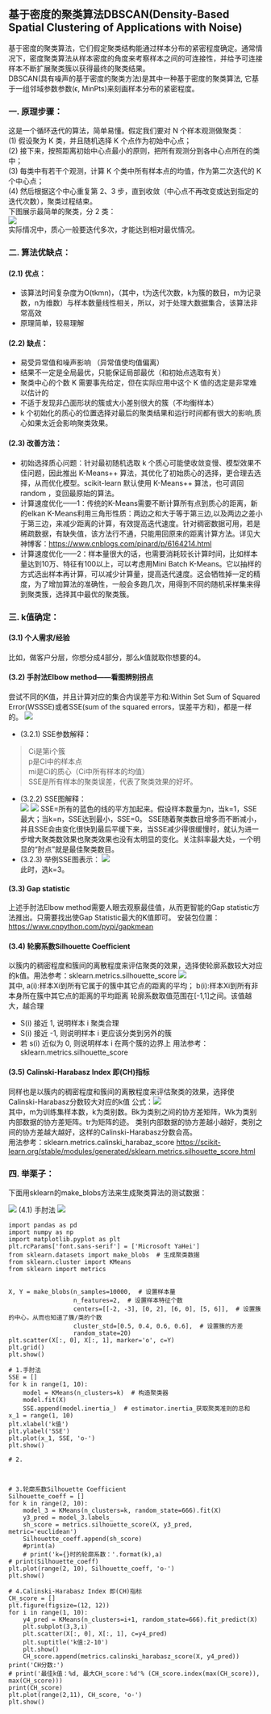 ## 基于密度的聚类算法DBSCAN(Density-Based Spatial Clustering of Applications with Noise)
基于密度的聚类算法，它们假定聚类结构能通过样本分布的紧密程度确定。通常情况下，密度聚类算法从样本密度的角度来考察样本之间的可连接性，并给予可连接样本不断扩展聚类簇以获得最终的聚类结果。  
DBSCAN(具有噪声的基于密度的聚类方法)是其中一种基于密度的聚类算法,  它基于一组邻域参数参数(ϵ, MinPts)来刻画样本分布的紧密程度。 
### 一. 原理步骤：  
这是一个循环迭代的算法，简单易懂。假定我们要对 N 个样本观测做聚类：  
(1) 假设聚为 K 类，并且随机选择 K 个点作为初始中心点；  
(2) 接下来，按照距离初始中心点最小的原则，把所有观测分到各中心点所在的类中；  
(3) 每类中有若干个观测，计算 K 个类中所有样本点的均值，作为第二次迭代的 K 个中心点；  
(4) 然后根据这个中心重复第 2、3 步，直到收敛（中心点不再改变或达到指定的迭代次数），聚类过程结束。  
下图展示最简单的聚类，分 2 类：  
![](https://ftp.bmp.ovh/imgs/2020/12/12cb6a37de432746.png)  
实际情况中，质心一般要迭代多次，才能达到相对最优情况。
>
### 二. 算法优缺点：
#### (2.1) 优点：  
- 该算法时间复杂度为O(tkmn)，（其中，t为迭代次数，k为簇的数目，m为记录数，n为维数）与样本数量线性相关，所以，对于处理大数据集合，该算法非常高效    
- 原理简单，较易理解    
>
#### (2.2) 缺点：  
- 易受异常值和噪声影响 （异常值使均值偏离）   
- 结果不一定是全局最优，只能保证局部最优（和初始点选取有关）
- 聚类中心的个数 K 需要事先给定，但在实际应用中这个 K 值的选定是非常难以估计的
- 不适于发现非凸面形状的簇或大小差别很大的簇（不均衡样本）
- k 个初始化的质心的位置选择对最后的聚类结果和运行时间都有很大的影响,质心如果太近会影响聚类效果。
>
#### (2.3) 改善方法：  
- 初始选择质心问题：针对最初随机选取 k 个质心可能使收敛变慢、模型效果不佳问题，因此推出 K-Means++ 算法，其优化了初始质心的选择，更合理去选择，从而优化模型。scikit-learn 默认使用 K-Means++ 算法，也可调回 random ，变回最原始的算法。
- 计算速度优化——1：传统的K-Means需要不断计算所有点到质心的距离，新的elkan K-Means利用三角形性质：两边之和大于等于第三边,以及两边之差小于第三边，来减少距离的计算，有效提高迭代速度。针对稠密数据可用，若是稀疏数据，有缺失值，该方法行不通，只能用回原来的距离计算方法。详见大神博客：https://www.cnblogs.com/pinard/p/6164214.html
- 计算速度优化——2：样本量很大的话，也需要消耗较长计算时间，比如样本量达到10万、特征有100以上，可以考虑用Mini Batch K-Means。它以抽样的方式选出样本再计算，可以减少计算量，提高迭代速度。这会牺牲掉一定的精度，为了增加算法的准确性，一般会多跑几次，用得到不同的随机采样集来得到聚类簇，选择其中最优的聚类簇。
>
### 三. k值确定：
#### (3.1) 个人需求/经验  
比如，做客户分层，你想分成4部分，那么k值就取你想要的4。
>
#### (3.2) 手肘法Elbow method——看图辨别拐点   
尝试不同的K值，并且计算对应的集合内误差平方和:Within Set Sum of Squared Error(WSSSE)或者SSE(sum of the squared errors，误差平方和)，都是一样的。
![](https://ftp.bmp.ovh/imgs/2020/12/d8205cecb29c6e47.png)  
- (3.2.1) SSE参数解释：  
> Ci是第i个簇  
> p是Ci中的样本点  
> mi是Ci的质心（Ci中所有样本的均值）  
> SSE是所有样本的聚类误差，代表了聚类效果的好坏。  
- (3.2.2) SSE图解释：  
![](https://ftp.bmp.ovh/imgs/2020/12/8a110f66530ac3d8.png)
![](https://ftp.bmp.ovh/imgs/2020/12/a14c3c4c783d1f20.png)
SSE=所有的蓝色的线的平方加起来。假设样本数量为n，当k=1，SSE最大；当k=n，SSE达到最小，SSE=0。
SSE随着聚类数目增多而不断减小，并且SSE会由变化很快到最后平缓下来，当SSE减少得很缓慢时，就认为进一步增大聚类数效果也聚类效果也没有太明显的变化。关注斜率最大处，一个明显的“肘点”就是最佳聚类数目。
- (3.2.3) 举例SSE图表示：
![](https://pic2.zhimg.com/v2-25b396108e9b5da6094c2097888f2251_b.png)   
此时，选k=3。  
>
#### (3.3) Gap statistic   
上述手肘法Elbow method需要人眼去观察最佳值，从而更智能的Gap statistic方法推出。只需要找出使Gap Statistic最大的K值即可。
安装包位置：https://www.cnpython.com/pypi/gapkmean
>
#### (3.4) 轮廓系数Silhouette Coefficient
以簇内的稠密程度和簇间的离散程度来评估聚类的效果，选择使轮廓系数较大对应的k值。用法参考：sklearn.metrics.silhouette_score
![](https://ftp.bmp.ovh/imgs/2020/12/5d68e3b232c1ac2e.png)  
其中, a(i):样本Xi到所有它属于的簇中其它点的距离的平均； b(i):样本Xi到所有非本身所在簇中其它点的距离的平均距离
轮廓系数取值范围在\[-1,1]之间。该值越大，越合理
- S(i) 接近 1, 说明样本 i 聚类合理
- S(i) 接近 -1, 则说明样本 i 更应该分类到另外的簇
- 若 s(i) 近似为 0, 则说明样本 i 在两个簇的边界上
用法参考：sklearn.metrics.silhouette_score
>
#### (3.5) Calinski-Harabasz Index 即(CH)指标  
同样也是以簇内的稠密程度和簇间的离散程度来评估聚类的效果，选择使Calinski-Harabasz分数较大对应的k值
公式：![](https://ftp.bmp.ovh/imgs/2020/12/692a7a67f082412e.png)  
其中，m为训练集样本数，k为类别数。Bk为类别之间的协方差矩阵，Wk为类别内部数据的协方差矩阵。tr为矩阵的迹。
类别内部数据的协方差越小越好，类别之间的协方差越大越好，这样的Calinski-Harabasz分数会高。  
用法参考：sklearn.metrics.calinski_harabaz_score
https://scikit-learn.org/stable/modules/generated/sklearn.metrics.silhouette_score.html
>
### 四. 举栗子：
下面用sklearn的make_blobs方法来生成聚类算法的测试数据：  

![](https://ftp.bmp.ovh/imgs/2020/12/169871e487d9afb4.png)
(4.1) 手肘法
![](https://ftp.bmp.ovh/imgs/2020/12/09adde7a83911ce0.png)


```
import pandas as pd
import numpy as np
import matplotlib.pyplot as plt
plt.rcParams['font.sans-serif'] = ['Microsoft YaHei']
from sklearn.datasets import make_blobs  # 生成聚类数据
from sklearn.cluster import KMeans
from sklearn import metrics


X, Y = make_blobs(n_samples=10000,  # 设置样本量
                  n_features=2,  # 设置样本特征个数
                  centers=[[-2, -3], [0, 2], [6, 0], [5, 6]],  # 设置簇的中心，从而也知道了簇/类的个数
                  cluster_std=[0.5, 0.4, 0.6, 0.6],  # 设置簇的方差
                  random_state=20)
plt.scatter(X[:, 0], X[:, 1], marker='o', c=Y)
plt.grid()
plt.show()

# 1.手肘法
SSE = []
for k in range(1, 10):
    model = KMeans(n_clusters=k)  # 构造聚类器
    model.fit(X)
    SSE.append(model.inertia_)  # estimator.inertia_获取聚类准则的总和
x_1 = range(1, 10)
plt.xlabel('k值')
plt.ylabel('SSE')
plt.plot(x_1, SSE, 'o-')
plt.show()

# 2.



# 3.轮廓系数Silhouette Coefficient
Silhouette_coeff = []
for k in range(2, 10):
    model_3 = KMeans(n_clusters=k, random_state=666).fit(X)
    y3_pred = model_3.labels_
    sh_score = metrics.silhouette_score(X, y3_pred, metric='euclidean')
    Silhouette_coeff.append(sh_score)
    #print(a)
    # print('k={}时的轮廓系数：'.format(k),a)
# print(Silhouette_coeff)
plt.plot(range(2, 10), Silhouette_coeff, 'o-')
plt.show()

# 4.Calinski-Harabasz Index 即(CH)指标
CH_score = []
plt.figure(figsize=(12, 12))
for i in range(1, 10):
    y4_pred = KMeans(n_clusters=i+1, random_state=666).fit_predict(X)
    plt.subplot(3,3,i)
    plt.scatter(X[:, 0], X[:, 1], c=y4_pred)
    plt.suptitle('k值:2-10')
    plt.show()
    CH_score.append(metrics.calinski_harabasz_score(X, y4_pred))
print('CH分数:')
# print('最佳k值：%d, 最大CH_score：%d'% (CH_score.index(max(CH_score)), max(CH_score)))
print(CH_score)
plt.plot(range(2,11), CH_score, 'o-')
plt.show()
```










